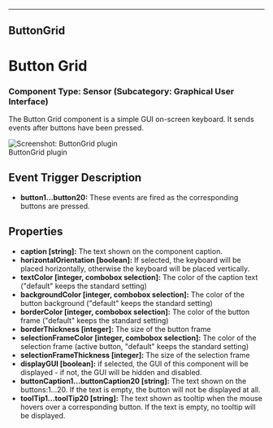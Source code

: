    
---
ButtonGrid
---

# Button Grid

### Component Type: Sensor (Subcategory: Graphical User Interface)

The Button Grid component is a simple GUI on-screen keyboard. It sends events after buttons have been pressed.

![Screenshot:
        ButtonGrid plugin](img/ButtonGrid.jpg "Screenshot: ButtonGrid plugin")  
ButtonGrid plugin

## Event Trigger Description

*   **button1...button20:** These events are fired as the corresponding buttons are pressed.

## Properties

*   **caption \[string\]:** The text shown on the component caption.
*   **horizontalOrientation \[boolean\]:** If selected, the keyboard will be placed horizontally, otherwise the keyboard will be placed vertically.
*   **textColor \[integer, combobox selection\]:** The color of the caption text ("default" keeps the standard setting)
*   **backgroundColor \[integer, combobox selection\]:** The color of the button background ("default" keeps the standard setting)
*   **borderColor \[integer, combobox selection\]:** The color of the button frame ("default" keeps the standard setting)
*   **borderThickness \[integer\]:** The size of the button frame
*   **selectionFrameColor \[integer, combobox selection\]:** The color of the selection frame (active button, "default" keeps the standard setting)
*   **selectionFrameThickness \[integer\]:** The size of the selection frame
*   **displayGUI \[boolean\]:** if selected, the GUI of this component will be displayed - if not, the GUI will be hidden and disabled.
*   **buttonCaption1...buttonCaption20 \[string\]:** The text shown on the buttons:1...20. If the text is empty, the button will not be displayed at all.
*   **toolTip1...toolTip20 \[string\]:** The text shown as tooltip when the mouse hovers over a corresponding button. If the text is empty, no tooltip will be displayed.
